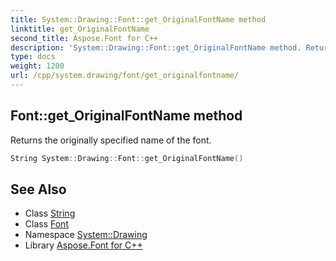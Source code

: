 ```yaml
---
title: System::Drawing::Font::get_OriginalFontName method
linktitle: get_OriginalFontName
second_title: Aspose.Font for C++
description: 'System::Drawing::Font::get_OriginalFontName method. Returns the originally specified name of the font in C++.'
type: docs
weight: 1200
url: /cpp/system.drawing/font/get_originalfontname/
---
```

## Font::get_OriginalFontName method


Returns the originally specified name of the font.

```cpp
String System::Drawing::Font::get_OriginalFontName()
```

## See Also

* Class [String](../../../system/string/)
* Class [Font](../)
* Namespace [System::Drawing](../../)
* Library [Aspose.Font for C++](../../../)
